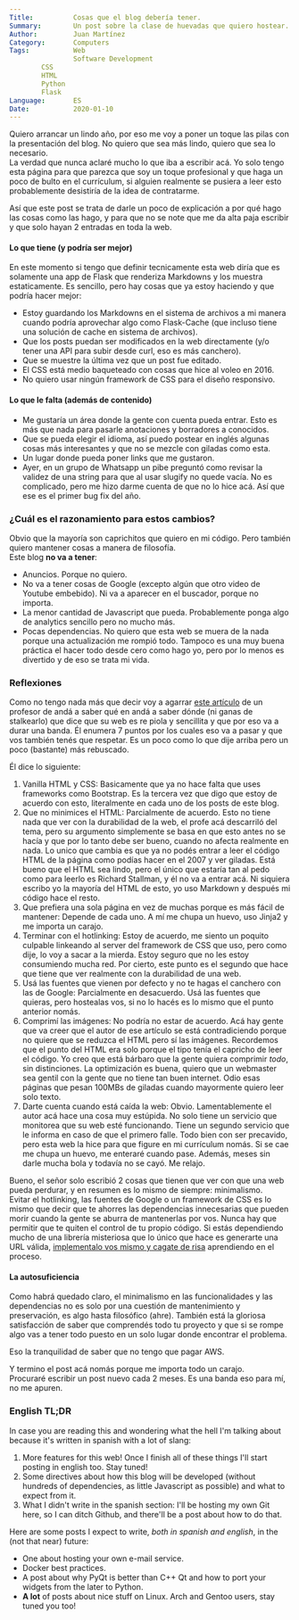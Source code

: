 ```yaml
---
Title:          Cosas que el blog debería tener.
Summary:        Un post sobre la clase de huevadas que quiero hostear. English TL;DR at the end of the post.
Author:         Juan Martínez
Category:       Computers
Tags:           Web
                Software Development
		CSS
		HTML
		Python
		Flask
Language:       ES
Date:           2020-01-10
---
```


Quiero arrancar un lindo año, por eso me voy a poner un toque las pilas con la presentación del blog. No quiero que sea más lindo, quiero que sea lo necesario.  
La verdad que nunca aclaré mucho lo que iba a escribir acá. Yo solo tengo esta página para que parezca que soy un toque profesional y que haga un poco de bulto en el currículum, si alguien realmente se pusiera a leer esto probablemente desistiría de la idea de contratarme.

Así que este post se trata de darle un poco de explicación a por qué hago las cosas como las hago, y para que no se note que me da alta paja escribir y que solo hayan 2 entradas en toda la web.

#### Lo que tiene (y podría ser mejor)

En este momento si tengo que definir tecnicamente esta web diría que es solamente una app de Flask que renderiza Markdowns y los muestra estaticamente. Es sencillo, pero hay cosas que ya estoy haciendo y que podría hacer mejor:  

* Estoy guardando los Markdowns en el sistema de archivos a mi manera cuando podría aprovechar algo como Flask-Cache (que incluso tiene una solución de cache en sistema de archivos).  
* Que los posts puedan ser modificados en la web directamente (y/o tener una API para subir desde curl, eso es más canchero).  
* Que se muestre la última vez que un post fue editado.  
* El CSS está medio baqueteado con cosas que hice al voleo en 2016.  
* No quiero usar ningún framework de CSS para el diseño responsivo.

#### Lo que le falta (además de contenido)

* Me gustaría un área donde la gente con cuenta pueda entrar. Esto es más que nada para pasarle anotaciones y borradores a conocidos.  
* Que se pueda elegir el idioma, así puedo postear en inglés algunas cosas más interesantes y que no se mezcle con giladas como esta.  
* Un lugar donde pueda poner links que me gustaron.  
* Ayer, en un grupo de Whatsapp un pibe preguntó como revisar la validez de una string para que al usar slugify no quede vacía. No es complicado, pero me hizo darme cuenta de que no lo hice acá. Así que ese es el primer bug fix del año.

### ¿Cuál es el razonamiento para estos cambios?

Obvio que la mayoría son caprichitos que quiero en mi código. Pero también quiero mantener cosas a manera de filosofía.  
Este blog **no va a tener**:  

* Anuncios. Porque no quiero.  
* No va a tener cosas de Google (excepto algún que otro video de Youtube embebido). Ni va a aparecer en el buscador, porque no importa.  
* La menor cantidad de Javascript que pueda. Probablemente ponga algo de analytics sencillo pero no mucho más.  
* Pocas dependencias. No quiero que esta web se muera de la nada porque una actualización me rompió todo. Tampoco es una muy buena práctica el hacer todo desde cero como hago yo, pero por lo menos es divertido y de eso se trata mi vida.

### Reflexiones

Como no tengo nada más que decir voy a agarrar [este artículo](https://jeffhuang.com/designed_to_last/) de un profesor de andá a saber qué en andá a saber dónde (ni ganas de stalkearlo) que dice que su web es re piola y sencillita y que por eso va a durar una banda. Él enumera 7 puntos por los cuales eso va a pasar y que vos también tenés que respetar. Es un poco como lo que dije arriba pero un poco (bastante) más rebuscado.

Él dice lo siguiente:  

1. Vanilla HTML y CSS: Basicamente que ya no hace falta que uses frameworks como Bootstrap. Es la tercera vez que digo que estoy de acuerdo con esto, literalmente en cada uno de los posts de este blog.  
2. Que no minimices el HTML: Parcialmente de acuerdo. Esto no tiene nada que ver con la durabilidad de la web, el profe acá descarriló del tema, pero su argumento simplemente se basa en que esto antes no se hacía y que por lo tanto debe ser bueno, cuando no afecta realmente en nada. Lo unico que cambia es que ya no podés entrar a leer el código HTML de la página como podías hacer en el 2007 y ver giladas. Está bueno que el HTML sea lindo, pero el único que estaría tan al pedo como para leerlo es Richard Stallman, y él no va a entrar acá. Ni siquiera escribo yo la mayoría del HTML de esto, yo uso Markdown y después mi código hace el resto.  
3. Que prefiera una sola página en vez de muchas porque es más fácil de mantener: Depende de cada uno. A mí me chupa un huevo, uso Jinja2 y me importa un carajo.  
4. Terminar con el hotlinking: Estoy de acuerdo, me siento un poquito culpable linkeando al server del framework de CSS que uso, pero como dije, lo voy a sacar a la mierda. Estoy seguro que no les estoy consumiendo mucha red. Por cierto, este punto es el segundo que hace que tiene que ver realmente con la durabilidad de una web.  
5. Usá las fuentes que vienen por defecto y no te hagas el canchero con las de Google: Parcialmente en desacuerdo. Usá las fuentes que quieras, pero hostealas vos, si no lo hacés es lo mismo que el punto anterior nomás.  
6. Comprimí las imágenes: No podría no estar de acuerdo. Acá hay gente que va creer que el autor de ese artículo se está contradiciendo porque no quiere que se reduzca el HTML pero sí las imágenes. Recordemos que el punto del HTML era solo porque el tipo tenía el capricho de leer el código. Yo creo que está bárbaro que la gente quiera comprimir *todo*, sin distinciones. La optimización es buena, quiero que un webmaster sea gentil con la gente que no tiene tan buen internet. Odio esas páginas que pesan 100MBs de giladas cuando mayormente quiero leer solo texto.  
7. Darte cuenta cuando está caída la web: Obvio. Lamentablemente el autor acá hace una cosa muy estúpida. No solo tiene un servicio que monitorea que su web esté funcionando. Tiene un segundo servicio que le informa en caso de que el primero falle. Todo bien con ser precavido, pero esta web la hice para que figure en mi currículum nomás. Si se cae me chupa un huevo, me enteraré cuando pase. Además, meses sin darle mucha bola y todavía no se cayó. Me relajo.

Bueno, el señor solo escribió 2 cosas que tienen que ver con que una web pueda perdurar, y en resumen es lo mismo de siempre: minimalismo.  
Evitar el hotlinking, las fuentes de Google o un framework de CSS es lo mismo que decir que te ahorres las dependencias innecesarias que pueden morir cuando la gente se aburra de mantenerlas por vos. Nunca hay que permitir que te quiten el control de tu propio código. Si estás dependiendo mucho de una librería misteriosa que lo único que hace es generarte una URL válida, [implementalo vos mismo y cagate de risa](https://github.com/mratmartinez/Web/commit/fb2837c71b7a5c7febb55b436ae5ce9c07c30f27) aprendiendo en el proceso.

#### La autosuficiencia

Como habrá quedado claro, el minimalismo en las funcionalidades y las dependencias no es solo por una cuestión de mantenimiento y preservación, es algo hasta filosófico (ahre). También está la gloriosa satisfacción de saber que comprendés todo tu proyecto y que si se rompe algo vas a tener todo puesto en un solo lugar donde encontrar el problema.

Eso la tranquilidad de saber que no tengo que pagar AWS.

Y termino el post acá nomás porque me importa todo un carajo.  
Procuraré escribir un post nuevo cada 2 meses. Es una banda eso para mí, no me apuren.


### English TL;DR

In case you are reading this and wondering what the hell I'm talking about because it's written in spanish with a lot of slang:

1. More features for this web! Once I finish all of these things I'll start posting in english too. Stay tuned!  
2. Some directives about how this blog will be developed (without hundreds of dependencies, as little Javascript as possible) and what to expect from it.
3. What I didn't write in the spanish section: I'll be hosting my own Git here, so I can ditch Github, and there'll be a post about how to do that.

Here are some posts I expect to write, *both in spanish and english*, in the (not that near) future:

* One about hosting your own e-mail service.
* Docker best practices.
* A post about why PyQt is better than C++ Qt and how to port your widgets from the later to Python.
* **A lot** of posts about nice stuff on Linux. Arch and Gentoo users, stay tuned you too!
